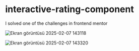 # interactive-rating-component
I solved one of the challenges in frontend mentor

![Ekran görüntüsü 2025-02-07 143118](https://github.com/user-attachments/assets/6faf7028-5b53-4abd-9c38-7a52abe771a2)

![Ekran görüntüsü 2025-02-07 143320](https://github.com/user-attachments/assets/dd8ef903-20fb-49f4-8bb9-e7129d841bdc)
